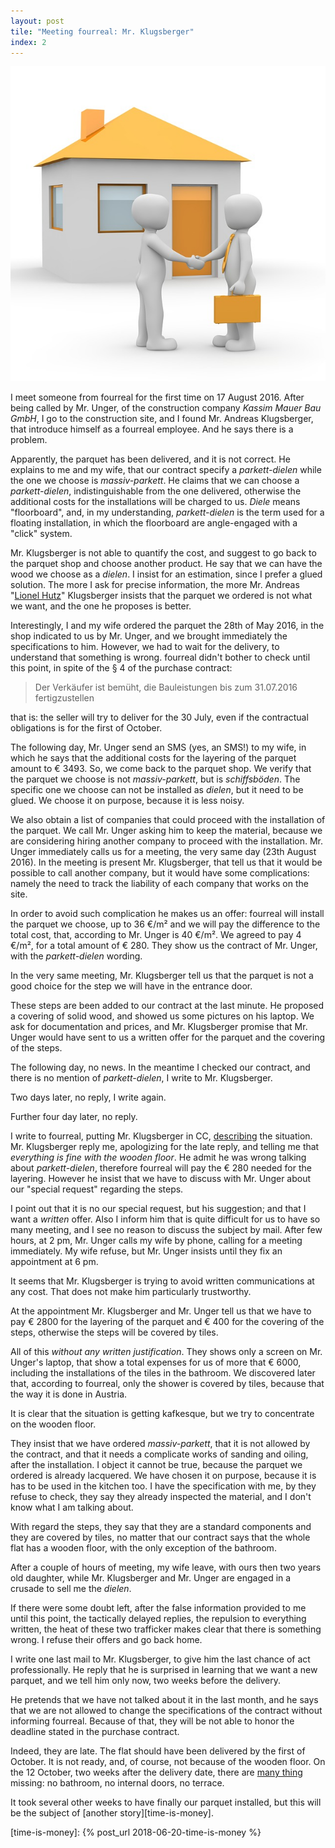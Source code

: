 ```yaml
---
layout: post
tile: "Meeting fourreal: Mr. Klugsberger"
index: 2
---
```

![deceive](/assets/covers/house-purchase-1019764_640.jpg)

I meet someone from fourreal for the first time on 17 August 2016.
After being called by Mr. Unger, of the construction company _Kassim
Mauer Bau GmbH_, I go to the construction site, and I found
Mr. Andreas Klugsberger, that introduce himself as a fourreal
employee.  And he says there is a problem.

Apparently, the parquet has been delivered, and it is not correct.  He
explains to me and my wife, that our contract specify a
_parkett-dielen_ while the one we choose is _massiv-parkett_.  He
claims that we can choose a _parkett-dielen_, indistinguishable from
the one delivered, otherwise the additional costs for the
installations will be charged to us.  _Diele_ means "floorboard", and,
in my understanding, _parkett-dielen_ is the term used for a floating
installation, in which the floorboard are angle-engaged with a "click"
system.

Mr. Klugsberger is not able to quantify the cost, and suggest to go
back to the parquet shop and choose another product.  He say that we
can have the wood we choose as a _dielen_.  I insist for an
estimation, since I prefer a glued solution.  The more I ask for
precise information, the more Mr. Andreas "[Lionel Hutz][hutz]"
Klugsberger insists that the parquet we ordered is not what we want,
and the one he proposes is better.

Interestingly, I and my wife ordered the parquet the 28th of May 2016,
in the shop indicated to us by Mr. Unger, and we brought immediately
the specifications to him.  However, we had to wait for the delivery,
to understand that something is wrong.  fourreal didn't bother to
check until this point, in spite of the § 4 of the purchase contract:

> Der Verkäufer ist bemüht, die Bauleistungen bis zum 31.07.2016
> fertigzustellen

that is: the seller will try to deliver for the 30 July, even if the
contractual obligations is for the first of October.

The following day, Mr. Unger send an SMS (yes, an SMS!) to my wife, in
which he says that the additional costs for the layering of the
parquet amount to € 3493.  So, we come back to the parquet shop.  We
verify that the parquet we choose is not _massiv-parkett_, but is
_schiffsböden_.  The specific one we choose can not be installed as
_dielen_, but it need to be glued.  We choose it on purpose, because
it is less noisy.

We also obtain a list of companies that could proceed with the
installation of the parquet.  We call Mr. Unger asking him to keep the
material, because we are considering hiring another company to proceed
with the installation.  Mr. Unger immediately calls us for a meeting,
the very same day (23th August 2016).  In the meeting is present
Mr. Klugsberger, that tell us that it would be possible to call
another company, but it would have some complications: namely the need
to track the liability of each company that works on the site.

In order to avoid such complication he makes us an offer: fourreal
will install the parquet we choose, up to 36 €/m² and we will pay the
difference to the total cost, that, according to Mr. Unger is 40 €/m².
We agreed to pay 4 €/m², for a total amount of € 280. They show us the
contract of Mr. Unger, with the _parkett-dielen_ wording.

In the very same meeting, Mr. Klugsberger tell us that the parquet is
not a good choice for the step we will have in the entrance door.

These steps are been added to our contract at the last minute.  He
proposed a covering of solid wood, and showed us some pictures on
his laptop.  We ask for documentation and prices, and Mr. Klugsberger
promise that Mr. Unger would have sent to us a written offer for the
parquet and the covering of the steps.

The following day, no news.  In the meantime I checked our contract,
and there is no mention of _parkett-dielen_, I write to
Mr. Klugsberger.

Two days later, no reply, I write again.

Further four day later, no reply.

I write to fourreal, putting Mr. Klugsberger in
CC, [describing][mail-20160830] the situation.  Mr. Klugsberger reply
me, apologizing for the late reply, and telling me that _everything is
fine with the wooden floor_.  He admit he was wrong talking about
_parkett-dielen_, therefore fourreal will pay the € 280 needed for the
layering.  However he insist that we have to discuss with Mr. Unger
about our "special request" regarding the steps.

I point out that it is no our special request, but his suggestion; and
that I want a _written_ offer. Also I inform him that is quite
difficult for us to have so many meeting, and I see no reason to
discuss the subject by mail.  After few hours, at 2 pm, Mr. Unger
calls my wife by phone, calling for a meeting immediately.  My wife
refuse, but Mr. Unger insists until they fix an appointment at 6 pm.

It seems that Mr. Klugsberger is trying to avoid written
communications at any cost.  That does not make him particularly
trustworthy.

At the appointment Mr. Klugsberger and Mr. Unger tell us that we have
to pay € 2800 for the layering of the parquet and € 400 for the
covering of the steps, otherwise the steps will be covered by tiles.

All of this _without any written justification_.  They shows only a
screen on Mr. Unger's laptop, that show a total expenses for us of
more that € 6000, including the installations of the tiles in the
bathroom.  We discovered later that, according to fourreal, only the
shower is covered by tiles, because that the way it is done in
Austria.

It is clear that the situation is getting kafkesque, but we try to
concentrate on the wooden floor.

They insist that we have ordered _massiv-parkett_, that it is not
allowed by the contract, and that it needs a complicate works of
sanding and oiling, after the installation.  I object it cannot be
true, because the parquet we ordered is already lacquered.  We have
chosen it on purpose, because it is has to be used in the kitchen too.
I have the specification with me, by they refuse to check, they say
they already inspected the material, and I don't know what I am
talking about.

With regard the steps, they say that they are a standard components
and they are covered by tiles, no matter that our contract says that
the whole flat has a wooden floor, with the only exception of the
bathroom.

After a couple of hours of meeting, my wife leave, with ours then two
years old daughter, while Mr. Klugsberger and Mr. Unger are engaged in
a crusade to sell me the _dielen_.

If there were some doubt left, after the false information provided to
me until this point, the tactically delayed replies, the repulsion to
everything written, the heat of these two trafficker makes clear that
there is something wrong.  I refuse their offers and go back home.

I write one last mail to Mr. Klugsberger, to give him the last chance
of act professionally.  He reply that he is surprised in learning that
we want a new parquet, and we tell him only now, two weeks before the
delivery.

He pretends that we have not talked about it in the last month, and he
says that we are not allowed to change the specifications of the
contract without informing fourreal.  Because of that, they will be
not able to honor the deadline stated in the purchase contract.

Indeed, they are late.  The flat should have been delivered by the
first of October. It is not ready, and, of course, not because of the
wooden floor.  On the 12 October, two weeks after the delivery date,
there are [many thing][delay] missing: no bathroom, no internal doors,
no terrace.

It took several other weeks to have finally our parquet installed, but
this will be the subject of [another story][time-is-money].

[hutz]: https://youtu.be/-Nc88_ZEfxg
[delay]: https://www.instagram.com/p/BkC3htplI0H/
[mail-20160830]: /assets/docs/mails/20160830.1-to.pdf
[time-is-money]: {% post_url 2018-06-20-time-is-money  %}
